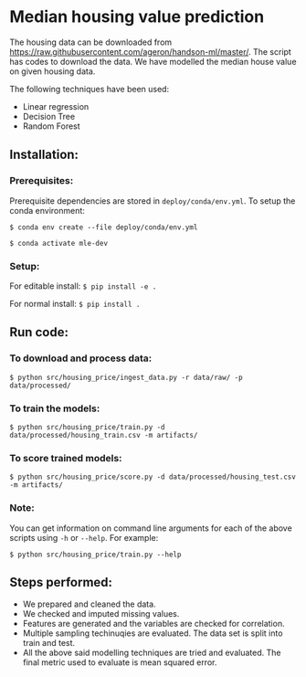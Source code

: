 # Median housing value prediction

The housing data can be downloaded from https://raw.githubusercontent.com/ageron/handson-ml/master/. The script has codes to download the data. We have modelled the median house value on given housing data. 

The following techniques have been used: 

 - Linear regression
 - Decision Tree
 - Random Forest

## Installation:
### Prerequisites:
Prerequisite dependencies are stored in `deploy/conda/env.yml`. To setup the conda environment:

`$ conda env create --file deploy/conda/env.yml`

`$ conda activate mle-dev`

### Setup:
For editable install:
`$ pip install -e .`

For normal install:
`$ pip install .`

## Run code:
### To download and process data:
`$ python src/housing_price/ingest_data.py -r data/raw/ -p data/processed/`
### To train the models:
`$ python src/housing_price/train.py -d data/processed/housing_train.csv -m artifacts/`
### To score trained models:
`$ python src/housing_price/score.py -d data/processed/housing_test.csv -m artifacts/`
### Note:
You can get information on command line arguments for each of the above scripts using `-h` or `--help`. For example: 

`$ python src/housing_price/train.py --help`
## Steps performed:
 - We prepared and cleaned the data. 
 - We checked and imputed missing values.
 - Features are generated and the variables are checked for correlation.
 - Multiple sampling techinuqies are evaluated. The data set is split into train and test.
 - All the above said modelling techniques are tried and evaluated. The final metric used to evaluate is mean squared error.


